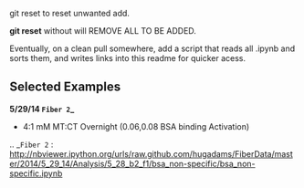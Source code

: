 git reset <file> to reset unwanted add.

**git reset** without will REMOVE ALL TO BE ADDED.

Eventually, on a clean pull somewhere, add a script that reads all .ipynb and sorts them, and writes links into this readme for quicker acess.

Selected Examples
-----------------

**5/29/14 `Fiber 2`_**
   - 4:1 mM MT:CT Overnight (0.06,0.08 BSA binding Activation)

   .. _`Fiber 2` : http://nbviewer.ipython.org/urls/raw.github.com/hugadams/FiberData/master/2014/5_29_14/Analysis/5_28_b2_f1/bsa_non-specific/bsa_non-specific.ipynb
